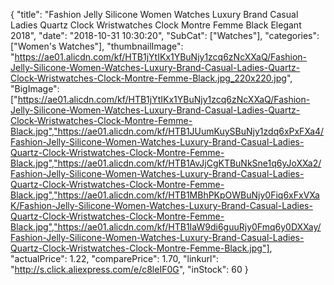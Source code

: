 {
	"title": "Fashion Jelly Silicone Women Watches Luxury Brand Casual Ladies Quartz Clock Wristwatches Clock Montre Femme Black Elegant 2018",
	"date": "2018-10-31 10:30:20",
	"SubCat": ["Watches"],
	"categories": ["Women's Watches"],
	"thumbnailImage": "https://ae01.alicdn.com/kf/HTB1jYtIKx1YBuNjy1zcq6zNcXXaQ/Fashion-Jelly-Silicone-Women-Watches-Luxury-Brand-Casual-Ladies-Quartz-Clock-Wristwatches-Clock-Montre-Femme-Black.jpg_220x220.jpg",
	"BigImage": ["https://ae01.alicdn.com/kf/HTB1jYtIKx1YBuNjy1zcq6zNcXXaQ/Fashion-Jelly-Silicone-Women-Watches-Luxury-Brand-Casual-Ladies-Quartz-Clock-Wristwatches-Clock-Montre-Femme-Black.jpg","https://ae01.alicdn.com/kf/HTB1JUumKuySBuNjy1zdq6xPxFXa4/Fashion-Jelly-Silicone-Women-Watches-Luxury-Brand-Casual-Ladies-Quartz-Clock-Wristwatches-Clock-Montre-Femme-Black.jpg","https://ae01.alicdn.com/kf/HTB1AvJjCgKTBuNkSne1q6yJoXXa2/Fashion-Jelly-Silicone-Women-Watches-Luxury-Brand-Casual-Ladies-Quartz-Clock-Wristwatches-Clock-Montre-Femme-Black.jpg","https://ae01.alicdn.com/kf/HTB1MBhPKpOWBuNjy0Fiq6xFxVXaK/Fashion-Jelly-Silicone-Women-Watches-Luxury-Brand-Casual-Ladies-Quartz-Clock-Wristwatches-Clock-Montre-Femme-Black.jpg","https://ae01.alicdn.com/kf/HTB1IaW9di6guuRjy0Fmq6y0DXXay/Fashion-Jelly-Silicone-Women-Watches-Luxury-Brand-Casual-Ladies-Quartz-Clock-Wristwatches-Clock-Montre-Femme-Black.jpg"],
	"actualPrice": 1.22,
	"comparePrice": 1.70,
	"linkurl": "http://s.click.aliexpress.com/e/c8leIF0G",
	"inStock": 60
}
